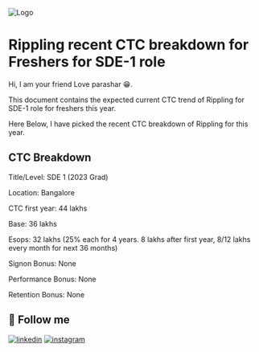 
![Logo](https://assets-global.website-files.com/5be3972f1712fa825bb32775/5e4d7c1e231939ab90d92db3_Rippling_logo_Full_Black.png)



# Rippling recent CTC breakdown for Freshers for SDE-1 role

Hi, I am your friend Love parashar 😁.

This document contains the expected current CTC trend of Rippling for SDE-1 role for freshers this year.

Here Below, I have picked the recent CTC breakdown of Rippling for this year.



## CTC Breakdown


Title/Level: SDE 1 (2023 Grad)

Location: Bangalore

CTC first year: 44 lakhs

Base: 36 lakhs

Esops: 32 lakhs (25% each for 4 years. 8 lakhs after first year, 8/12 lakhs every month for next 36 months)

Signon Bonus: None

Performance Bonus: None

Retention Bonus: None


## 🔗 Follow me

[![linkedin](https://img.shields.io/badge/linkedin-0A66C2?style=for-the-badge&logo=linkedin&logoColor=white)](https://www.linkedin.com/in/love-parashar-a69965219/)
[![instagram](https://img.shields.io/badge/instagram-f03c15?style=for-the-badge&logo=instagram&logoColor=white)](https://www.instagram.com/loveparashar5116/)


